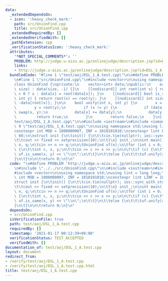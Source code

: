 ```yaml
---
data:
  _extendedDependsOn:
  - icon: ':heavy_check_mark:'
    path: src/UnionFind.cpp
    title: src/UnionFind.cpp
  _extendedRequiredBy: []
  _extendedVerifiedWith: []
  _pathExtension: cpp
  _verificationStatusIcon: ':heavy_check_mark:'
  attributes:
    '*NOT_SPECIAL_COMMENTS*': ''
    PROBLEM: http://judge.u-aizu.ac.jp/onlinejudge/description.jsp?id=DSL_1_A
    links:
    - http://judge.u-aizu.ac.jp/onlinejudge/description.jsp?id=DSL_1_A
  bundledCode: "#line 1 \"test/aoj/DSL_1_A.test.cpp\"\n\n#define PROBLEM 'http://judge.u-aizu.ac.jp/onlinejudge/description.jsp?id=DSL_1_A'\n\
    \n#line 1 \"src/UnionFind.cpp\"\n#include <vector>\n\nusing namespace std;\n\n\
    class UnionFind {\nprivate:\n    vector<int> data;\npublic:\n    explicit UnionFind(int\
    \ size) : data(size, -1) {}\n    [[nodiscard]] int root(int x) { return data[x]\
    \ < 0 ? x : data[x] = root(data[x]); }\n    [[nodiscard]] bool is_same(int x,\
    \ int y) { return root(x) == root(y); }\n    [[nodiscard]] int size(int x) { return\
    \ -data[root(x)]; }\n\n    bool unify(int x, int y) {\n        x = root(x);\n\
    \        y = root(y);\n        if (x != y) {\n            if (data[y] < data[x])\
    \ swap(x, y);\n            data[x] += data[y];\n            data[y] = x;\n   \
    \         return true;\n        }\n        return false;\n    }\n};\n#line 5 \"\
    test/aoj/DSL_1_A.test.cpp\"\n\n#include <iostream>\n#include <iomanip>\n#line\
    \ 9 \"test/aoj/DSL_1_A.test.cpp\"\n\nusing namespace std;\nusing lint = long long;\n\
    constexpr int MOD = 1000000007, INF = 1010101010;\nconstexpr lint LINF = 1LL <<\
    \ 60;\n\nstruct init {\n\tinit() {\n\t\tcin.tie(nullptr); ios::sync_with_stdio(false);\n\
    \t\tcout << fixed << setprecision(10);\n\t}\n} init_;\n\nint main() {\n\n\tint\
    \ n, q;\n\tcin >> n >> q;\n\n\tUnionFind uf(n);\n\tfor (int i = 0; i < q; i++)\
    \ {\n\t\tint c, x, y;\n\t\tcin >> c >> x >> y;\n\n\t\tif (c) {\n\t\t\tcout <<\
    \ uf.is_same(x, y) << \"\\n\";\n\t\t}\n\t\telse {\n\t\t\tuf.unify(x, y);\n\t\t\
    }\n\t}\n\n\treturn 0;\n}\n"
  code: "\n#define PROBLEM 'http://judge.u-aizu.ac.jp/onlinejudge/description.jsp?id=DSL_1_A'\n\
    \n#include \"../../src/UnionFind.cpp\"\n\n#include <iostream>\n#include <iomanip>\n\
    #include <vector>\n\nusing namespace std;\nusing lint = long long;\nconstexpr\
    \ int MOD = 1000000007, INF = 1010101010;\nconstexpr lint LINF = 1LL << 60;\n\n\
    struct init {\n\tinit() {\n\t\tcin.tie(nullptr); ios::sync_with_stdio(false);\n\
    \t\tcout << fixed << setprecision(10);\n\t}\n} init_;\n\nint main() {\n\n\tint\
    \ n, q;\n\tcin >> n >> q;\n\n\tUnionFind uf(n);\n\tfor (int i = 0; i < q; i++)\
    \ {\n\t\tint c, x, y;\n\t\tcin >> c >> x >> y;\n\n\t\tif (c) {\n\t\t\tcout <<\
    \ uf.is_same(x, y) << \"\\n\";\n\t\t}\n\t\telse {\n\t\t\tuf.unify(x, y);\n\t\t\
    }\n\t}\n\n\treturn 0;\n}\n"
  dependsOn:
  - src/UnionFind.cpp
  isVerificationFile: true
  path: test/aoj/DSL_1_A.test.cpp
  requiredBy: []
  timestamp: '2021-01-17 00:12:39+09:00'
  verificationStatus: TEST_ACCEPTED
  verifiedWith: []
documentation_of: test/aoj/DSL_1_A.test.cpp
layout: document
redirect_from:
- /verify/test/aoj/DSL_1_A.test.cpp
- /verify/test/aoj/DSL_1_A.test.cpp.html
title: test/aoj/DSL_1_A.test.cpp
---
```

